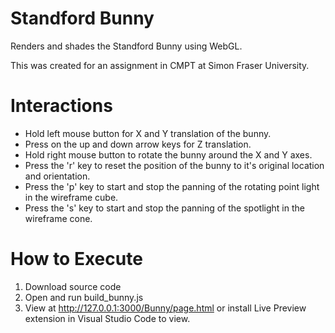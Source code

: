 # Standford Bunny
Renders and shades the Standford Bunny using WebGL. 

This was created for an assignment in CMPT at Simon Fraser University. 

# Interactions
- Hold left mouse button for X and Y translation of the bunny.
- Press on the up and down arrow keys for Z translation. 
- Hold right mouse button to rotate the bunny around the X and Y axes. 
- Press  the 'r' key to reset the position of the bunny to it's original location and orientation. 
- Press the 'p' key to start and stop the panning of the rotating point light in the wireframe cube. 
- Press the 's' key to start and stop the panning of the spotlight in the wireframe cone. 

# How to Execute
1. Download source code 
2. Open and run build_bunny.js
3. View at http://127.0.0.1:3000/Bunny/page.html or install Live Preview extension in Visual Studio Code to view. 

